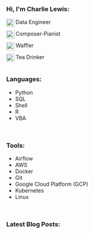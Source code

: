 ### Hi, I'm Charlie Lewis:

[<img align="left" alt="charlielewisme | LinkedIn" width="22px" src="https://cdn.jsdelivr.net/npm/simple-icons@v3/icons/linkedin.svg" />][linkedin]  Data Engineer
<br />

[<img align="left" width="22px" src="https://cdn.jsdelivr.net/npm/simple-icons@v3/icons/spotify.svg" />][spotify]  Composer-Pianist
<br />

[<img align="left" width="22px" src="https://raw.githubusercontent.com/iconic/open-iconic/master/svg/dev-dot-to.svg" />][dev-dot-to]  Waffler
<br />

[<img align="left" alt="charlielewisme | Twitter" width="22px" src="https://cdn.jsdelivr.net/npm/simple-icons@v3/icons/twitter.svg" />][twitter]  Tea Drinker
<br />
<br />

### Languages:

- Python
- SQL
- Shell
- R
- VBA
<br />

### Tools:
- Airflow
- AWS
- Docker
- Git
- Google Cloud Platform (GCP)
- Kubernetes
- Linux
<br />

### Latest Blog Posts:
<!-- BLOG-POST-LIST:START -->
<!-- BLOG-POST-LIST:END -->

<br />

<!-- <img align="left" alt="charlielewisme's Top Languages" src="https://github-readme-stats.vercel.app/api/top-langs/?username=charlielewisme" /> -->

[linkedin]: https://linkedin.com/in/charlielewisme
[spotify]: https://open.spotify.com/artist/0ucfEQr382eSl4lyAia4nz
[twitter]: https://twitter.com/charlielewisme
[dev-dot-to]: https://dev.to/charlielewisme
